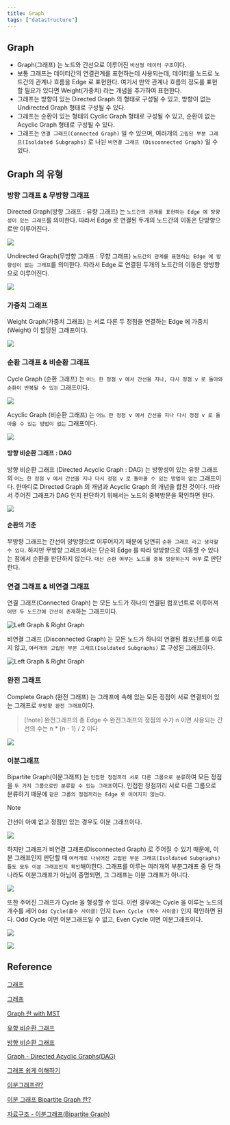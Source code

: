 ```yaml
---
title: Graph
tags: ["datastructure"]
---
```

## Graph
- Graph(그래프) 는 노드와 간선으로 이루어진 `비선형 데이터 구조`이다.
- 보통 그래프는 데이터간의 연결관계를 표현하는데 사용되는데, 데이터를 노드로 노드간의 관계나 흐름을 Edge 로 표현한다. 여기서 만약 관계나 흐름의 정도를 표현할 필요가 있다면 Weight(가중치) 라는 개념을 추가하여 표현한다.
- 그래프는 방향이 있는 Directed Graph 의 형태로 구성될 수 있고, 방향이 없는 Undirected Graph 형태로 구성될 수 있다.
- 그래프는 순환이 있는 형태의 Cyclic Graph 형태로 구성될 수 있고, 순환이 없는 Acyclic Graph 형태로 구성될 수 있다.
- 그래프는 `연결 그래프(Connected Graph)` 일 수 있으며, 여러개의 `고립된 부분 그래프(Isoldated Subgraphs)` 로 나뉜 `비연결 그래프 (Disconnected Graph)` 일 수 있다.
## Graph 의 유형
### 방향 그래프 & 무방향 그래프
Directed Graph(방향 그래프 : 유향 그래프) 는 `노드간의 관계를 표현하는 Edge 에 방향성이 있는 그래프`를 의미한다. 따라서 Edge 로 연결된 두개의 노드간의 이동은 단방향으로만 이루어진다.

![](ComputerScience/DataStructure/images/Pasted%20image%2020240801183508.png)


Undirected Graph(무방향 그래프 : 무향 그래프) `노드간의 관계를 표현하는 Edge 에 방향성이 없는 그래프`를 의미한다. 따라서 Edge 로 연결된 두개의 노드간의 이동은 양방향으로 이루어진다.

![](ComputerScience/DataStructure/images/Pasted%20image%2020240801183749.png)

### 가중치 그래프
Weight Graph(가중치 그래프) 는 서로 다른 두 정점을 연결하는 Edge 에 가중치(Weight) 이 할당된 그래프이다.

![](ComputerScience/DataStructure/images/Pasted%20image%2020240801234604.png)

### 순환 그래프 & 비순환 그래프
Cycle Graph (순환 그래프) 는 `어느 한 정점 v 에서 간선을 지나, 다시 정점 v 로 돌아와 순환이 반복될 수 있는` 그래프이다.

![](ComputerScience/DataStructure/images/Pasted%20image%2020240801184213.png)


Acyclic Graph (비순환 그래프) 는 `어느 한 정점 v 에서 간선을 지나 다시 정점 v 로 돌아올 수 있는 방법이 없는` 그래프이다.

![](ComputerScience/DataStructure/images/Pasted%20image%2020240801184357.png)

#### 방향 비순환 그래프 : DAG
방향 비순환 그래프 (Directed Acyclic Graph : DAG) 는 방향성이 있는 유향 그래프의 `어느 한 정점 v 에서 간선을 지나 다시 정점 v 로 돌아올 수 있는 방법이 없는` 그래프이다. 한마디로 Directed Graph 의 개념과 Acyclic Graph 의 개념을 합친 것이다. 따라서 주어진 그래프가 DAG 인지 판단하기 위해서는 노드의 중복방문을 확인하면 된다.

![](ComputerScience/DataStructure/images/Pasted%20image%2020240801215214.png)

#### 순환의 기준
무방향 그래프는 간선이 양방향으로 이루어지기 때문에 당연히 `순환 그래프 라고 생각할 수 있다`. 하지만 무방향 그래프에서는 단순히 Edge 를 따라 양방향으로 이동할 수 있다는 점에서 순환을 판단하지 않는다.  `대신 순환 여부는 노드를 중복 방문하는지 여부` 로 판단한다. 

### 연결 그래프 & 비연결 그래프
연결 그래프(Connected Graph) 는 모든 노드가 하나의 연결된 컴포넌트로 이루어져 `어떤 두 노드간에 간선이 존재`하는 그래프이다.

![Left Graph & Right Graph](ComputerScience/DataStructure/images/Pasted%20image%2020240801220432.png)


비연결 그래프 (Disconnected Graph) 는 모든 노드가 하나의 연결된 컴포넌트를 이루지 않고, `여러개의 고립된 부분 그래프(Isoldated Subgraphs)`  로 구성된 그래프이다.

![Left Graph & Right Graph](ComputerScience/DataStructure/images/Pasted%20image%2020240801221617.png)

### 완전 그래프
Complete Graph (완전 그래프) 는 그래프에 속해 있는 모든 정점이 서로 연결되어 있는 그래프로 `무방향 완전 그래프`이다.

>[!note] 완전그래프의 총 Edge 수
> 완전그래프의 정점의 수가 n 이면 사용되는 간선의 수는 n * (n - 1) / 2 이다

![](ComputerScience/DataStructure/images/Pasted%20image%2020240802005440.png)

### 이분그래프
Bipartite Graph(이분그래프) 는 `인접한 정점끼리 서로 다른 그룹으로 분류`하여 모든 정점을 `두 가지 그룹으로만 분류할 수 있는 그래프`이다. 인접한 정점끼리 서로 다른 그룹으로 분류하기 때문에 `같은 그룹의 정점끼리는 Edge 로 이어지지 않는다`.

> [!note] 
> 간선이 아예 없고 정점만 있는 경우도 이분 그래프이다.

![](ComputerScience/DataStructure/images/Pasted%20image%2020240802015059.png)


하지만 그래프가 비연결 그래프(Disconnected Graph) 로 주어질 수 있기 때문에, 이분 그래프인지 판단할 때 `여러개로 나뉘어진 고립된 부분 그래프(Isoldated Subgraphs) 들도 모두 이분 그래프인지 확인`해야한다. 그래프를 이루는 여러개의 부분그래프 중 단 하나라도 이분그래프가 아님이 증명되면, 그 그래프는 이분 그래프가 아니다.

![](ComputerScience/DataStructure/images/Pasted%20image%2020240802015237.png)


또한 주어진 그래프가 Cycle 을 형성할 수 있다. 이런 경우에는 Cycle 을 이루는 노드의 개수를 세어 `Odd Cycle(홀수 사이클)` 인지 `Even Cycle (짝수 사이클)` 인지 확인하면 된다. Odd Cycle 이면 이분그래프일 수 없고, Even Cycle 이면 이분그래프이다.

![](ComputerScience/DataStructure/images/Pasted%20image%2020240802020732.png)

![](ComputerScience/DataStructure/images/Pasted%20image%2020240802020809.png)

## Reference
[그래프](https://yejin72.tistory.com/70)

[그래프](https://velog.io/@tomato2532/%EA%B7%B8%EB%9E%98%ED%94%84#%EA%B7%B8%EB%9E%98%ED%94%84-%EC%9C%A0%ED%98%95)

[Graph 란 with MST](https://gmlwjd9405.github.io/2018/08/28/algorithm-mst.html)

[유향 비순환 그래프](https://algorfati.tistory.com/145#%EC%9C%A0%ED%96%A5%20%EB%B9%84%EC%88%9C%ED%99%98%20%EA%B7%B8%EB%9E%98%ED%94%84-1)

[방향 비순환 그래프](https://jackpot53.tistory.com/84)

[Graph - Directed Acyclic Graphs(DAG)](https://velog.io/@claude_ssim/%EC%95%8C%EA%B3%A0%EB%A6%AC%EC%A6%98-Graph-Directed-Acyclic-GraphsDAG)

[그래프 쉽게 이해하기](https://rosweet-ai.tistory.com/61)

[이분그래프란?](https://didu-story.tistory.com/271)

[이분 그래프 Bipartite Graph 란?](https://gmlwjd9405.github.io/2018/08/23/algorithm-bipartite-graph.html)

[자료구조 - 이분그래프(Bipartite Graph)](https://hongjw1938.tistory.com/117)

